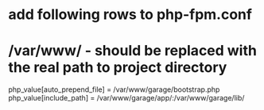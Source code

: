 # add following rows to php-fpm.conf
# /var/www/ - should be replaced with the real path to project directory

php_value[auto_prepend_file] = /var/www/garage/bootstrap.php<br>
php_value[include_path] = /var/www/garage/app/:/var/www/garage/lib/<br>
